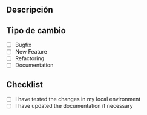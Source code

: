 ## Descripción
<!-- Briefly explain what changes are being made -->


## Tipo de cambio
- [ ] Bugfix
- [ ] New Feature
- [ ] Refactoring
- [ ] Documentation

## Checklist
- [ ] I have tested the changes in my local environment
- [ ] I have updated the documentation if necessary
